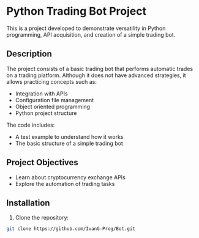 # Python Trading Bot Project

This is a project developed to demonstrate versatility in Python programming, API acquisition, and creation of a simple trading bot.

## Description
The project consists of a basic trading bot that performs automatic trades on a trading platform. Although it does not have advanced strategies, it allows practicing concepts such as:
- Integration with APIs
- Configuration file management
- Object oriented programming
- Python project structure

The code includes:
- A test example to understand how it works
- The basic structure of a simple trading bot

## Project Objectives
- Learn about cryptocurrency exchange APIs
- Explore the automation of trading tasks

## Installation
1. Clone the repository:
````bash 
git clone https://github.com/IvanG-Prog/Bot.git
